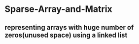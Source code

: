 # Sparse-Array-and-Matrix
## representing arrays with huge number of zeros(unused space) using a linked list 
